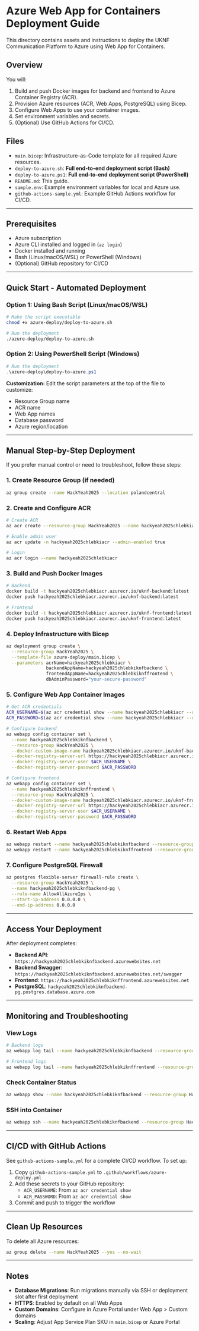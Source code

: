 # Azure Web App for Containers Deployment Guide

This directory contains assets and instructions to deploy the UKNF Communication Platform to Azure using Web App for Containers.

## Overview

You will:
1. Build and push Docker images for backend and frontend to Azure Container Registry (ACR).
2. Provision Azure resources (ACR, Web Apps, PostgreSQL) using Bicep.
3. Configure Web Apps to use your container images.
4. Set environment variables and secrets.
5. (Optional) Use GitHub Actions for CI/CD.

## Files
- `main.bicep`: Infrastructure-as-Code template for all required Azure resources.
- `deploy-to-azure.sh`: **Full end-to-end deployment script (Bash)**
- `deploy-to-azure.ps1`: **Full end-to-end deployment script (PowerShell)**
- `README.md`: This guide.
- `sample.env`: Example environment variables for local and Azure use.
- `github-actions-sample.yml`: Example GitHub Actions workflow for CI/CD.

---

## Prerequisites
- Azure subscription
- Azure CLI installed and logged in (`az login`)
- Docker installed and running
- Bash (Linux/macOS/WSL) or PowerShell (Windows)
- (Optional) GitHub repository for CI/CD

---

## Quick Start - Automated Deployment

### Option 1: Using Bash Script (Linux/macOS/WSL)

```bash
# Make the script executable
chmod +x azure-deploy/deploy-to-azure.sh

# Run the deployment
./azure-deploy/deploy-to-azure.sh
```

### Option 2: Using PowerShell Script (Windows)

```powershell
# Run the deployment
.\azure-deploy\deploy-to-azure.ps1
```

**Customization:**
Edit the script parameters at the top of the file to customize:
- Resource Group name
- ACR name
- Web App names
- Database password
- Azure region/location

---

## Manual Step-by-Step Deployment

If you prefer manual control or need to troubleshoot, follow these steps:

### 1. Create Resource Group (if needed)
```bash
az group create --name HackYeah2025 --location polandcentral
```

### 2. Create and Configure ACR
```bash
# Create ACR
az acr create --resource-group HackYeah2025 --name hackyeah2025chlebkiacr --sku Basic

# Enable admin user
az acr update -n hackyeah2025chlebkiacr --admin-enabled true

# Login
az acr login --name hackyeah2025chlebkiacr
```

### 3. Build and Push Docker Images
```bash
# Backend
docker build -t hackyeah2025chlebkiacr.azurecr.io/uknf-backend:latest ./backend
docker push hackyeah2025chlebkiacr.azurecr.io/uknf-backend:latest

# Frontend
docker build -t hackyeah2025chlebkiacr.azurecr.io/uknf-frontend:latest ./frontend
docker push hackyeah2025chlebkiacr.azurecr.io/uknf-frontend:latest
```

### 4. Deploy Infrastructure with Bicep
```bash
az deployment group create \
  --resource-group HackYeah2025 \
  --template-file azure-deploy/main.bicep \
  --parameters acrName=hackyeah2025chlebkiacr \
               backendAppName=hackyeah2025chlebkiknfbackend \
               frontendAppName=hackyeah2025chlebkiknffrontend \
               dbAdminPassword="your-secure-password"
```

### 5. Configure Web App Container Images
```bash
# Get ACR credentials
ACR_USERNAME=$(az acr credential show --name hackyeah2025chlebkiacr --query username -o tsv)
ACR_PASSWORD=$(az acr credential show --name hackyeah2025chlebkiacr --query "passwords[0].value" -o tsv)

# Configure backend
az webapp config container set \
  --name hackyeah2025chlebkiknfbackend \
  --resource-group HackYeah2025 \
  --docker-custom-image-name hackyeah2025chlebkiacr.azurecr.io/uknf-backend:latest \
  --docker-registry-server-url https://hackyeah2025chlebkiacr.azurecr.io \
  --docker-registry-server-user $ACR_USERNAME \
  --docker-registry-server-password $ACR_PASSWORD

# Configure frontend
az webapp config container set \
  --name hackyeah2025chlebkiknffrontend \
  --resource-group HackYeah2025 \
  --docker-custom-image-name hackyeah2025chlebkiacr.azurecr.io/uknf-frontend:latest \
  --docker-registry-server-url https://hackyeah2025chlebkiacr.azurecr.io \
  --docker-registry-server-user $ACR_USERNAME \
  --docker-registry-server-password $ACR_PASSWORD
```

### 6. Restart Web Apps
```bash
az webapp restart --name hackyeah2025chlebkiknfbackend --resource-group HackYeah2025
az webapp restart --name hackyeah2025chlebkiknffrontend --resource-group HackYeah2025
```

### 7. Configure PostgreSQL Firewall
```bash
az postgres flexible-server firewall-rule create \
  --resource-group HackYeah2025 \
  --name hackyeah2025chlebkiknfbackend-pg \
  --rule-name AllowAllAzureIps \
  --start-ip-address 0.0.0.0 \
  --end-ip-address 0.0.0.0
```

---

## Access Your Deployment

After deployment completes:

- **Backend API**: `https://hackyeah2025chlebkiknfbackend.azurewebsites.net`
- **Backend Swagger**: `https://hackyeah2025chlebkiknfbackend.azurewebsites.net/swagger`
- **Frontend**: `https://hackyeah2025chlebkiknffrontend.azurewebsites.net`
- **PostgreSQL**: `hackyeah2025chlebkiknfbackend-pg.postgres.database.azure.com`

---

## Monitoring and Troubleshooting

### View Logs
```bash
# Backend logs
az webapp log tail --name hackyeah2025chlebkiknfbackend --resource-group HackYeah2025

# Frontend logs
az webapp log tail --name hackyeah2025chlebkiknffrontend --resource-group HackYeah2025
```

### Check Container Status
```bash
az webapp show --name hackyeah2025chlebkiknfbackend --resource-group HackYeah2025 --query state
```

### SSH into Container
```bash
az webapp ssh --name hackyeah2025chlebkiknfbackend --resource-group HackYeah2025
```

---

## CI/CD with GitHub Actions

See `github-actions-sample.yml` for a complete CI/CD workflow. To set up:

1. Copy `github-actions-sample.yml` to `.github/workflows/azure-deploy.yml`
2. Add these secrets to your GitHub repository:
   - `ACR_USERNAME`: From `az acr credential show`
   - `ACR_PASSWORD`: From `az acr credential show`
3. Commit and push to trigger the workflow

---

## Clean Up Resources

To delete all Azure resources:

```bash
az group delete --name HackYeah2025 --yes --no-wait
```

---

## Notes

- **Database Migrations**: Run migrations manually via SSH or deployment slot after first deployment
- **HTTPS**: Enabled by default on all Web Apps
- **Custom Domains**: Configure in Azure Portal under Web App > Custom domains
- **Scaling**: Adjust App Service Plan SKU in `main.bicep` or Azure Portal
